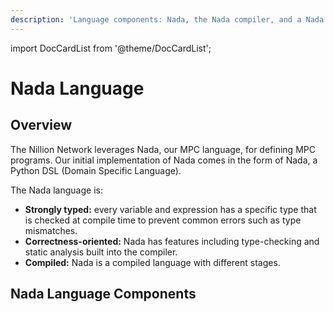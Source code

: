 ```yaml
---
description: 'Language components: Nada, the Nada compiler, and a Nada programs'
---
```


import DocCardList from '@theme/DocCardList';

# Nada Language

## Overview

The Nillion Network leverages Nada, our MPC language, for defining MPC programs. Our initial implementation of Nada comes in the form of Nada, a Python DSL (Domain Specific Language).

The Nada language is:

- **Strongly typed:** every variable and expression has a specific type that is checked at compile time to prevent common errors such as type mismatches.
- **Correctness-oriented:** Nada has features including type-checking and static analysis built into the compiler.
- **Compiled:** Nada is a compiled language with different stages.

## Nada Language Components

<!-- <DocCardList /> -->
